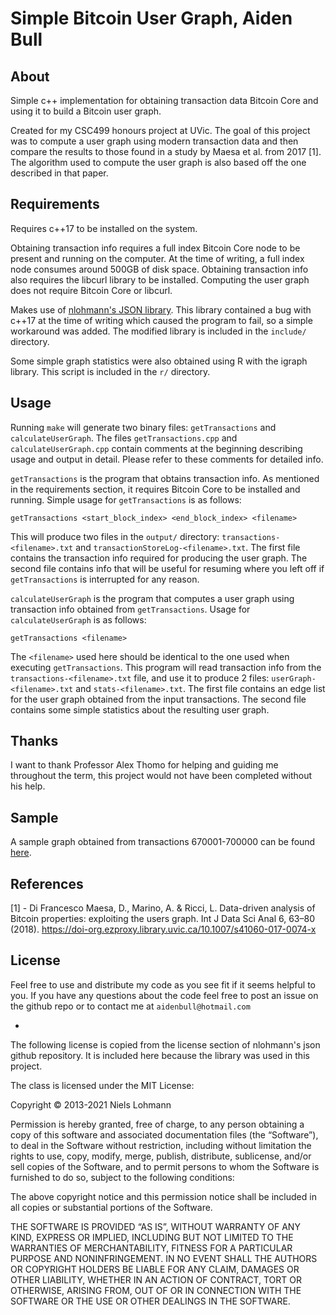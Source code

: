 # Simple Bitcoin User Graph, Aiden Bull

<h2>About</h2>

Simple c++ implementation for obtaining transaction data Bitcoin Core and using it to build a Bitcoin user graph. 

Created for my CSC499 honours project at UVic. The goal of this project was to compute a user graph using modern transaction data and then compare the results to those found in a study by Maesa et al. from 2017 [1]. The algorithm used to compute the user graph is also based off the one described in that paper.

<h2>Requirements</h2>

Requires c++17 to be installed on the system. 

Obtaining transaction info requires a full index Bitcoin Core node to be present and running on the computer. At the time of writing, a full index node consumes around 500GB of disk space. Obtaining transaction info also requires the libcurl library to be installed. Computing the user graph does not require Bitcoin Core or libcurl.

Makes use of <a href="https://github.com/nlohmann/json">nlohmann's JSON library</a>. This library contained a bug with c++17 at the time of writing which caused the program to fail, so a simple workaround was added. The modified library is included in the `include/` directory.

Some simple graph statistics were also obtained using R with the igraph library. This script is included in the `r/` directory.

<h2>Usage</h2>

Running `make` will generate two binary files: `getTransactions` and `calculateUserGraph`. The files `getTransactions.cpp` and `calculateUserGraph.cpp` contain comments at the beginning describing usage and output in detail. Please refer to these comments for detailed info.


`getTransactions` is the program that obtains transaction info. As mentioned in the requirements section, it requires Bitcoin Core to be installed and running. Simple usage for `getTransactions` is as follows: 

`getTransactions <start_block_index> <end_block_index> <filename>`

This will produce two files in the `output/` directory: `transactions-<filename>.txt` and `transactionStoreLog-<filename>.txt`. The first file contains the transaction info required for producing the user graph. The second file contains info that will be useful for resuming where you left off if `getTransactions` is interrupted for any reason.


`calculateUserGraph` is the program that computes a user graph using transaction info obtained from `getTransactions`. Usage for `calculateUserGraph` is as follows:

`getTransactions <filename>`

The `<filename>`  used here should be identical to the one used when executing `getTransactions`. This program will read transaction info from the `transactions-<filename>.txt` file, and use it to produce 2 files: `userGraph-<filename>.txt` and `stats-<filename>.txt`. The first file contains an edge list for the user graph obtained from the input transactions. The second file contains some simple statistics about the resulting user graph.

<h2>Thanks</h2>

I want to thank Professor Alex Thomo for helping and guiding me throughout the term, this project would not have been completed without his help.

<h2>Sample</h2>

A sample graph obtained from transactions 670001-700000 can be found <a href="https://drive.google.com/file/d/1dgRzjyYs-iBvQ_JzQK8175NqWLZMJGgV/view?usp=sharing">here</a>. 

<h2>References</h2>

[1] - Di Francesco Maesa, D., Marino, A. & Ricci, L. Data-driven analysis of Bitcoin properties: exploiting the users graph. Int J Data Sci Anal 6, 63–80 (2018). https://doi-org.ezproxy.library.uvic.ca/10.1007/s41060-017-0074-x 

<h2>License</h2>

Feel free to use and distribute my code as you see fit if it seems helpful to you. If you have any questions about the code feel free to post an issue on the github repo or to contact me at `aidenbull@hotmail.com`

-

The following license is copied from the license section of nlohmann's json github repository. It is included here because the library was used in this project.


The class is licensed under the MIT License:

Copyright © 2013-2021 Niels Lohmann

Permission is hereby granted, free of charge, to any person obtaining a copy of this software and associated documentation files (the “Software”), to deal in the Software without restriction, including without limitation the rights to use, copy, modify, merge, publish, distribute, sublicense, and/or sell copies of the Software, and to permit persons to whom the Software is furnished to do so, subject to the following conditions:

The above copyright notice and this permission notice shall be included in all copies or substantial portions of the Software.

THE SOFTWARE IS PROVIDED “AS IS”, WITHOUT WARRANTY OF ANY KIND, EXPRESS OR IMPLIED, INCLUDING BUT NOT LIMITED TO THE WARRANTIES OF MERCHANTABILITY, FITNESS FOR A PARTICULAR PURPOSE AND NONINFRINGEMENT. IN NO EVENT SHALL THE AUTHORS OR COPYRIGHT HOLDERS BE LIABLE FOR ANY CLAIM, DAMAGES OR OTHER LIABILITY, WHETHER IN AN ACTION OF CONTRACT, TORT OR OTHERWISE, ARISING FROM, OUT OF OR IN CONNECTION WITH THE SOFTWARE OR THE USE OR OTHER DEALINGS IN THE SOFTWARE.

